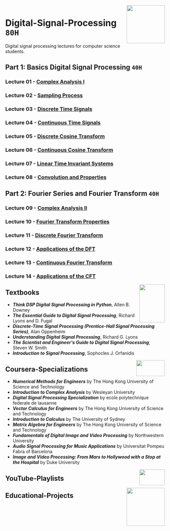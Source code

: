 <img align="right" width="120" height="120" src="https://github.com/cs-MohamedAyman/Computer-Science-Textbooks/blob/master/logos/digital-signal-processing.jpg">

# Digital-Signal-Processing `80H`
Digital signal processing lectures for computer science students.

## Part 1: Basics Digital Signal Processing `40H` 

### Lecture 01 - [Complex Analysis I]()
### Lecture 02 - [Sampling Process]()
### Lecture 03 - [Discrete Time Signals]()
### Lecture 04 - [Continuous Time Signals]()
### Lecture 05 - [Discrete Cosine Transform]()
### Lecture 06 - [Continuous Cosine Transform]()
### Lecture 07 - [Linear Time Invariant Systems]()
### Lecture 08 - [Convolution and Properties]()

## Part 2: Fourier Series and Fourier Transform `40H` 

### Lecture 09 - [Complex Analysis II]()
### Lecture 10 - [Fourier Transform Properties]()
### Lecture 11 - [Discrete Fourier Transform]()
### Lecture 12 - [Applications of the DFT]()
### Lecture 13 - [Continuous Fourier Transform]()
### Lecture 14 - [Applications of the CFT]()

<img align="right" width="80" height="120" src="https://github.com/cs-MohamedAyman/Computer-Science-Textbooks/blob/master/logos/textbooks.jpg">

## Textbooks

* ***Think DSP Digital Signal Processing in Python***, Allen B. Downey
* ***The Essential Guide to Digital Signal Processing***, Richard Lyons and D. Fugal
* ***Discrete-Time Signal Processing (Prentice-Hall Signal Processing Series)***, Alan Oppenheim
* ***Understanding Digital Signal Processing***, Richard G. Lyons
* ***The Scientist and Engineer's Guide to Digital Signal Processing***, Steven W. Smith
* ***Introduction to Signal Processing***, Sophocles J. Orfanidis

<img align="right" width="90" height="50" src="https://github.com/cs-MohamedAyman/Coursera-Specializations/blob/master/organizations-logos/coursera.jpg">

## Coursera-Specializations

* ***Numerical Methods for Engineers*** by The Hong Kong University of Science and Technology
* ***Introduction to Complex Analysis*** by Wesleyan University
* ***Digital Signal Processing Specialization*** by ecole polytechnique federale de lausanne
* ***Vector Calculus for Engineers*** by The Hong Kong University of Science and Technology
* ***Introduction to Calculus*** by The University of Sydney
* ***Matrix Algebra for Engineers*** by The Hong Kong University of Science and Technology
* ***Fundamentals of Digital Image and Video Processing*** by Northwestern University
* ***Audio Signal Processing for Music Applications*** by Universitat Pompeu Fabra of Barcelona
* ***Image and Video Processing: From Mars to Hollywood with a Stop at the Hospital*** by Duke University

<img align="right" width="80" height="50" src="https://github.com/cs-MohamedAyman/YouTube-Playlists/blob/master/organizations-logos/youtube.jpg">

## YouTube-Playlists

<img align="right" width="120" height="120" src="https://github.com/cs-MohamedAyman/Computer-Science-Textbooks/blob/master/logos/educational-projects.jpg">

## Educational-Projects

